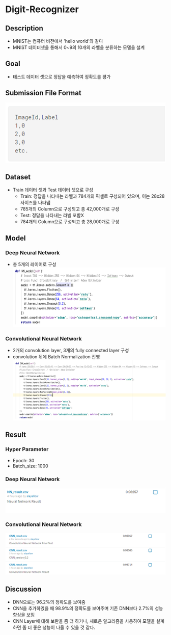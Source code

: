 Digit-Recognizer
================

Description
-----------

-	MNIST는 컴퓨터 비전에서 'hello world'와 같다
-	MNIST 데이터셋을 통해서 0~9의 10개의 라벨을 분류하는 모델을 설계

Goal
----

-	테스트 데이터 셋으로 정답을 예측하여 정확도를 평가

Submission File Format
----------------------

![Submission_File_Format](./Image/Submission_File_Format.png)

Dataset
-------

-	Train 데이터 셋과 Test 데이터 셋으로 구성
	-	Train: 정답을 나타내는 라벨과 784개의 픽셀로 구성되어 있으며, 이는 28x28 사이즈를 나타냄
	-	785개의 Column으로 구성되고 총 42,000개로 구성
	-	Test: 정답을 나타내는 라벨 포함X
	-	784개의 Column으로 구성되고 총 28,000개로 구성

Model
-----

### Deep Neural Network

-	총 5개의 레이어로 구성 ![NN_Model](./Image/NN_Model.png)

### Convolutional Neural Network

-	2개의 convolution layer, 3개의 fully connected layer 구성
-	convolution 뒤에 Batch Normalization 진행 ![CNN_Model](./Image/CNN_Model.png)

Result
------

### Hyper Parameter

-	Epoch: 30
-	Batch_size: 1000

### Deep Neural Network

![NN_Result](./Image/NN_Result.png)

### Convolutional Neural Network

![CNN_Result](./Image/CNN_Result.png)

Discussion
----------

-	DNN으로는 96.2%의 정확도를 보여줌
-	CNN을 추가하였을 때 98.9%의 정확도를 보여주며 기존 DNN보다 2.7%의 성능 향상을 보임
-	CNN Layer에 대해 보완을 좀 더 하거나, 새로운 알고리즘을 사용하여 모델을 설계하면 좀 더 좋은 성능이 나올 수 있을 것 같다.
